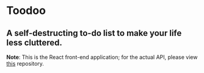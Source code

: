 # Toodoo
## A self-destructing to-do list to make your life less cluttered.

**Note**: This is the React front-end application; for the actual API, please view [this](https://github.com/bmorr123/toodoo) repository.

